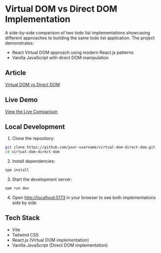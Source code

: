 # Virtual DOM vs Direct DOM Implementation

A side-by-side comparison of two todo list implementations showcasing different approaches to building the same todo list application. The project demonstrates:

- React Virtual DOM approach using modern React.js patterns
- Vanilla JavaScript with direct DOM manipulation

## Article

[Virtual DOM vs Direct DOM](https://dev.to/madnanrizqu/virtual-dom-vs-direct-dom-474f)

## Live Demo

[View the Live Comparison](https://virtual-dom-direct-dom.vercel.app/)

## Local Development

1. Clone the repository:

```bash
git clone https://github.com/your-username/virtual-dom-direct-dom.git
cd virtual-dom-direct-dom
```

2. Install dependencies:

```bash
npm install
```

3. Start the development server:

```bash
npm run dev
```

4. Open [http://localhost:5173](http://localhost:5173) in your browser to see both implementations side by side

## Tech Stack

- Vite
- Tailwind CSS
- React.js (Virtual DOM implementation)
- Vanilla JavaScript (Direct DOM implementation)
